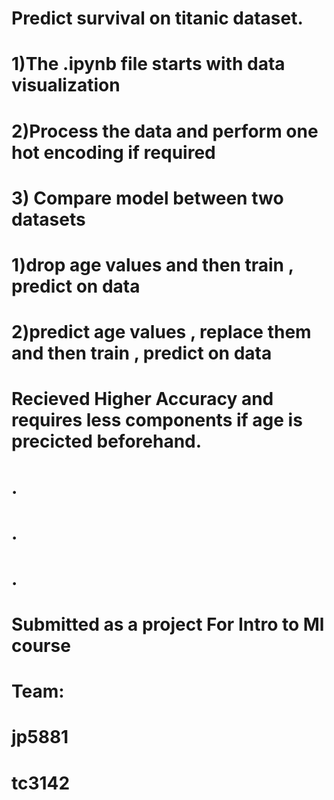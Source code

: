# Predict survival on  titanic dataset.
# 1)The .ipynb file starts with data visualization
# 2)Process the data and perform one hot encoding if required
# 3) Compare model between two datasets 
  #   1)drop age values and then train , predict on data 
  #   2)predict  age values , replace them and then train , predict on data 
   #  Recieved Higher Accuracy and requires less components if age is precicted beforehand.  
  # .
  # .
 # .
 # Submitted as a project For Intro to Ml course
 # Team:
 # jp5881
 # tc3142
